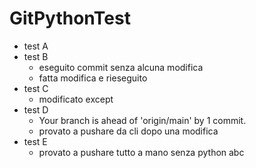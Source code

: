 # GitPythonTest

+ test A
+ test B
	+ eseguito commit senza alcuna modifica
	+ fatta modifica e rieseguito
+ test C
	+ modificato except
+ test D
	+ Your branch is ahead of 'origin/main' by 1 commit.
	+ provato a pushare da cli dopo una modifica
+ test E
	+ provato a pushare tutto a mano senza python
abc

